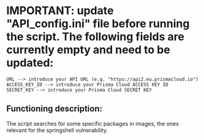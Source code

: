 # IMPORTANT: update "API_config.ini" file before running the script. The following fields are currently empty and need to be updated:
```
URL --> introduce your API URL (e.g. "https://api2.eu.prismacloud.io")
ACCESS_KEY_ID --> introduce your Prisma Cloud ACCESS KEY ID
SECRET_KEY --> introduce your Prisma Cloud SECRET KEY
```
    
## Functioning description:

The script searches for some specific packages in images, the ones relevant for the springshell vulnerability.
